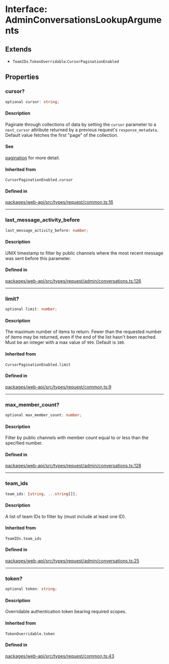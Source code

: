 # Interface: AdminConversationsLookupArguments

## Extends

- `TeamIDs`.`TokenOverridable`.`CursorPaginationEnabled`

## Properties

### cursor?

```ts
optional cursor: string;
```

#### Description

Paginate through collections of data by setting the `cursor` parameter to a `next_cursor` attribute
returned by a previous request's `response_metadata`.
Default value fetches the first "page" of the collection.

#### See

[pagination](https://api.slack.com/docs/pagination) for more detail.

#### Inherited from

`CursorPaginationEnabled.cursor`

#### Defined in

[packages/web-api/src/types/request/common.ts:16](https://github.com/slackapi/node-slack-sdk/blob/c15385ef93ccdde9702f52f7d1f445999203d794/packages/web-api/src/types/request/common.ts#L16)

***

### last\_message\_activity\_before

```ts
last_message_activity_before: number;
```

#### Description

UNIX timestamp to filter by public channels where the most recent message
was sent before this parameter.

#### Defined in

[packages/web-api/src/types/request/admin/conversations.ts:126](https://github.com/slackapi/node-slack-sdk/blob/c15385ef93ccdde9702f52f7d1f445999203d794/packages/web-api/src/types/request/admin/conversations.ts#L126)

***

### limit?

```ts
optional limit: number;
```

#### Description

The maximum number of items to return. Fewer than the requested number of items may be returned,
even if the end of the list hasn't been reached. Must be an integer with a max value of `999`. Default is `100`.

#### Inherited from

`CursorPaginationEnabled.limit`

#### Defined in

[packages/web-api/src/types/request/common.ts:9](https://github.com/slackapi/node-slack-sdk/blob/c15385ef93ccdde9702f52f7d1f445999203d794/packages/web-api/src/types/request/common.ts#L9)

***

### max\_member\_count?

```ts
optional max_member_count: number;
```

#### Description

Filter by public channels with member count equal to or less than the specified number.

#### Defined in

[packages/web-api/src/types/request/admin/conversations.ts:128](https://github.com/slackapi/node-slack-sdk/blob/c15385ef93ccdde9702f52f7d1f445999203d794/packages/web-api/src/types/request/admin/conversations.ts#L128)

***

### team\_ids

```ts
team_ids: [string, ...string[]];
```

#### Description

A list of team IDs to filter by (must include at least one ID).

#### Inherited from

`TeamIDs.team_ids`

#### Defined in

[packages/web-api/src/types/request/admin/conversations.ts:25](https://github.com/slackapi/node-slack-sdk/blob/c15385ef93ccdde9702f52f7d1f445999203d794/packages/web-api/src/types/request/admin/conversations.ts#L25)

***

### token?

```ts
optional token: string;
```

#### Description

Overridable authentication token bearing required scopes.

#### Inherited from

`TokenOverridable.token`

#### Defined in

[packages/web-api/src/types/request/common.ts:43](https://github.com/slackapi/node-slack-sdk/blob/c15385ef93ccdde9702f52f7d1f445999203d794/packages/web-api/src/types/request/common.ts#L43)
